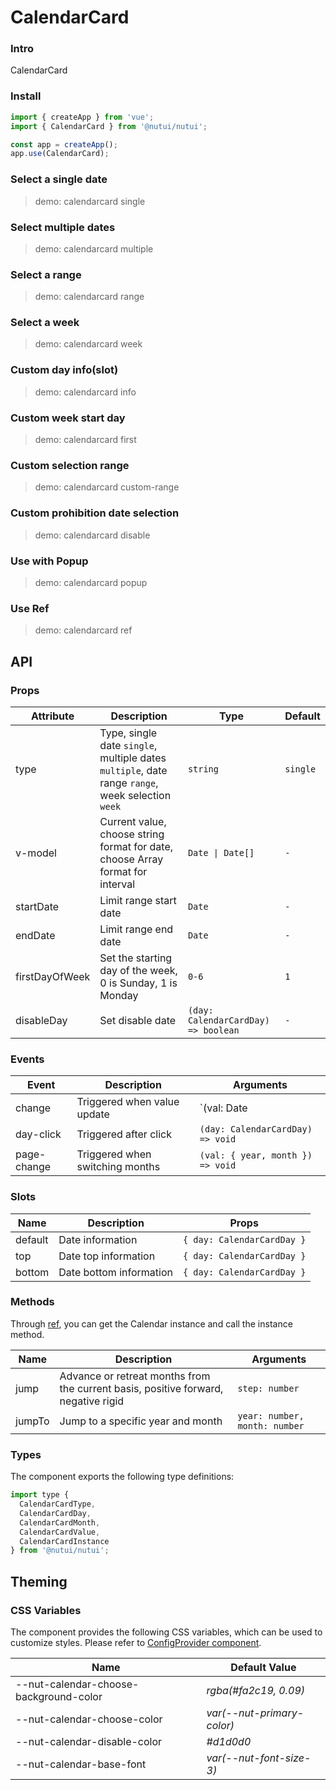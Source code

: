 # CalendarCard

### Intro

CalendarCard

### Install

```js
import { createApp } from 'vue';
import { CalendarCard } from '@nutui/nutui';

const app = createApp();
app.use(CalendarCard);
```

### Select a single date

> demo: calendarcard single

### Select multiple dates

> demo: calendarcard multiple

### Select a range

> demo: calendarcard range

### Select a week

> demo: calendarcard week

### Custom day info(slot)

> demo: calendarcard info

### Custom week start day

> demo: calendarcard first

### Custom selection range

> demo: calendarcard custom-range

### Custom prohibition date selection

> demo: calendarcard disable

### Use with Popup

> demo: calendarcard popup

### Use Ref

> demo: calendarcard ref

## API

### Props

| Attribute | Description | Type | Default |
| --- | --- | --- | --- |
| type | Type, single date `single`, multiple dates `multiple`, date range `range`, week selection `week` | `string` | `single` |
| v-model | Current value, choose string format for date, choose Array format for interval | `Date \| Date[]` | `-` |
| startDate | Limit range start date | `Date` | `-` |
| endDate | Limit range end date | `Date` | `-` |
| firstDayOfWeek | Set the starting day of the week, 0 is Sunday, 1 is Monday | `0-6` | `1` |
| disableDay | Set disable date | `(day: CalendarCardDay) => boolean` | `-` |

### Events

| Event | Description | Arguments |
| --- | --- | --- |
| change | Triggered when value update | `(val: Date | Date[]) => void` | `-` |
| day-click | Triggered after click | `(day: CalendarCardDay) => void` | `-` |
| page-change | Triggered when switching months | `(val: { year, month }) => void` | `-` |

### Slots

| Name | Description | Props |
| --- | --- | --- |
| default | Date information | `{ day: CalendarCardDay }` |
| top | Date top information | `{ day: CalendarCardDay }` |
| bottom | Date bottom information | `{ day: CalendarCardDay }` |

### Methods

Through [ref](https://vuejs.org/guide/essentials/template-refs.html), you can get the Calendar instance and call the instance method.

| Name | Description | Arguments |
| --- | --- | --- |
| jump | Advance or retreat months from the current basis, positive forward, negative rigid | `step: number` |
| jumpTo | Jump to a specific year and month | `year: number, month: number` |

### Types

The component exports the following type definitions:

```js
import type {
  CalendarCardType,
  CalendarCardDay,
  CalendarCardMonth,
  CalendarCardValue,
  CalendarCardInstance
} from '@nutui/nutui';
```

## Theming

### CSS Variables

The component provides the following CSS variables, which can be used to customize styles. Please refer to [ConfigProvider component](#/en-US/component/configprovider).

| Name | Default Value |
| --- | --- |
| --nut-calendar-choose-background-color | _rgba(#fa2c19, 0.09)_ |
| --nut-calendar-choose-color | _var(--nut-primary-color)_ |
| --nut-calendar-disable-color | _#d1d0d0_ |
| --nut-calendar-base-font | _var(--nut-font-size-3)_ |
